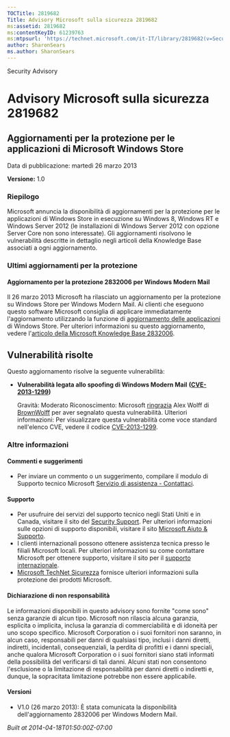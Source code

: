 ```yaml
---
TOCTitle: 2819682
Title: Advisory Microsoft sulla sicurezza 2819682
ms:assetid: 2819682
ms:contentKeyID: 61239763
ms:mtpsurl: 'https://technet.microsoft.com/it-IT/library/2819682(v=Security.10)'
author: SharonSears
ms.author: SharonSears
---
```


Security Advisory

Advisory Microsoft sulla sicurezza 2819682
==========================================

Aggiornamenti per la protezione per le applicazioni di Microsoft Windows Store
------------------------------------------------------------------------------

Data di pubblicazione: martedì 26 marzo 2013

**Versione:** 1.0

### Riepilogo

Microsoft annuncia la disponibilità di aggiornamenti per la protezione per le applicazioni di Windows Store in esecuzione su Windows 8, Windows RT e Windows Server 2012 (le installazioni di Windows Server 2012 con opzione Server Core non sono interessate). Gli aggiornamenti risolvono le vulnerabilità descritte in dettaglio negli articoli della Knowledge Base associati a ogni aggiornamento.

### Ultimi aggiornamenti per la protezione

#### Aggiornamento per la protezione 2832006 per Windows Modern Mail

Il 26 marzo 2013 Microsoft ha rilasciato un aggiornamento per la protezione su Windows Store per Windows Modern Mail. Ai clienti che eseguono questo software Microsoft consiglia di applicare immediatamente l'aggiornamento utilizzando la funzione di [aggiornamento delle applicazioni](https://technet.microsoft.com/it-IT/library/updates(v=Security.10)) di Windows Store. Per ulteriori informazioni su questo aggiornamento, vedere l'[articolo della Microsoft Knowledge Base 2832006](http://support.microsoft.com/kb/2832006).

Vulnerabilità risolte
---------------------

<span></span>
Questo aggiornamento risolve la seguente vulnerabilità:

-   **Vulnerabilità legata allo spoofing di Windows Modern Mail** **(**[**CVE-2013-1299**](http://www.cve.mitre.org/cgi-bin/cvename.cgi?name=cve-2013-1299)**)**

    Gravità: Moderato
    Riconoscimento: Microsoft [ringrazia](http://go.microsoft.com/fwlink/?linkid=21127) Alex Wolff di [BrownWolff](http://www.brownwolff.co.uk) per aver segnalato questa vulnerabilità.
    Ulteriori informazioni: Per visualizzare questa vulnerabilità come voce standard nell'elenco CVE, vedere il codice [CVE-2013-1299](http://www.cve.mitre.org/cgi-bin/cvename.cgi?name=cve-2013-1299).

### Altre informazioni

#### Commenti e suggerimenti

-   Per inviare un commento o un suggerimento, compilare il modulo di Supporto tecnico Microsoft [Servizio di assistenza - Contattaci](https://support.microsoft.com/common/survey.aspx?scid=sw;en;1257&showpage=1&ws=technet&sd=tech).

#### Supporto

-   Per usufruire dei servizi del supporto tecnico negli Stati Uniti e in Canada, visitare il sito del [Security Support](https://consumersecuritysupport.microsoft.com/default.aspx?mkt=it-it). Per ulteriori informazioni sulle opzioni di supporto disponibili, visitare il sito [Microsoft Aiuto &amp; Supporto](http://support.microsoft.com/?ln=it).
-   I clienti internazionali possono ottenere assistenza tecnica presso le filiali Microsoft locali. Per ulteriori informazioni su come contattare Microsoft per ottenere supporto, visitare il sito per il [supporto internazionale](http://support.microsoft.com/common/international.aspx).
-   [Microsoft TechNet Sicurezza](http://technet.microsoft.com/it-it/security/default.aspx) fornisce ulteriori informazioni sulla protezione dei prodotti Microsoft.

#### Dichiarazione di non responsabilità

Le informazioni disponibili in questo advisory sono fornite "come sono" senza garanzie di alcun tipo. Microsoft non rilascia alcuna garanzia, esplicita o implicita, inclusa la garanzia di commerciabilità e di idoneità per uno scopo specifico. Microsoft Corporation o i suoi fornitori non saranno, in alcun caso, responsabili per danni di qualsiasi tipo, inclusi i danni diretti, indiretti, incidentali, consequenziali, la perdita di profitti e i danni speciali, anche qualora Microsoft Corporation o i suoi fornitori siano stati informati della possibilità del verificarsi di tali danni. Alcuni stati non consentono l'esclusione o la limitazione di responsabilità per danni diretti o indiretti e, dunque, la sopracitata limitazione potrebbe non essere applicabile.

#### Versioni

-   V1.0 (26 marzo 2013): È stata comunicata la disponibilità dell'aggiornamento 2832006 per Windows Modern Mail.

*Built at 2014-04-18T01:50:00Z-07:00*
